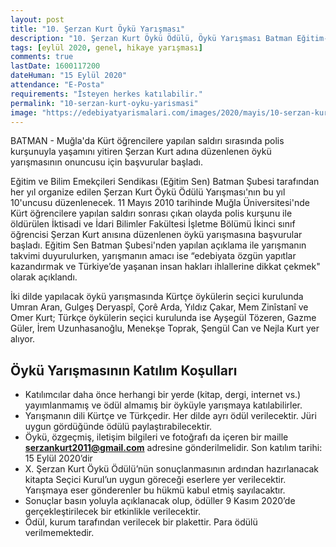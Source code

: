 ```yaml
---
layout: post
title: "10. Şerzan Kurt Öykü Yarışması"
description: "10. Şerzan Kurt Öykü Ödülü, Öykü Yarışması Batman Eğitim-Sen şubesi tarafından düzenlenmektedir."
tags: [eylül 2020, genel, hikaye yarışması]
comments: true
lastDate: 1600117200    
dateHuman: "15 Eylül 2020"
attendance: "E-Posta"
requirements: "İsteyen herkes katılabilir."
permalink: "10-serzan-kurt-oyku-yarismasi"
image: "https://edebiyatyarismalari.com/images/2020/mayis/10-serzan-kurt-oyku-odulu.jpg"
---
```


BATMAN - Muğla'da Kürt öğrencilere yapılan saldırı sırasında polis kurşunuyla yaşamını yitiren Şerzan Kurt adına düzenlenen öykü yarışmasının onuncusu için başvurular başladı.  

Eğitim ve Bilim Emekçileri Sendikası (Eğitim Sen) Batman Şubesi tarafından her yıl organize edilen Şerzan Kurt Öykü Ödülü Yarışması'nın bu yıl 10'uncusu düzenlenecek. 11 Mayıs 2010 tarihinde Muğla Üniversitesi'nde Kürt öğrencilere yapılan saldırı sonrası çıkan olayda polis kurşunu ile öldürülen İktisadi ve İdari Bilimler Fakültesi İşletme Bölümü İkinci sınıf öğrencisi Şerzan Kurt anısına düzenlenen öykü yarışmasına başvurular başladı. Eğitim Sen Batman Şubesi'nden yapılan açıklama ile yarışmanın takvimi duyurulurken, yarışmanın amacı ise “edebiyata özgün yapıtlar kazandırmak ve Türkiye’de yaşanan insan hakları ihlallerine dikkat çekmek" olarak açıklandı.  
  
İki dilde yapılacak öykü yarışmasında Kürtçe öykülerin seçici kurulunda Umran Aran, Gulgeş Deryaspî, Çorê Arda, Yıldız Çakar, Mem Zinîstanî ve Omer Kurt; Türkçe öykülerin seçici kurulunda ise Ayşegül Tözeren, Gazme Güler, İrem Uzunhasanoğlu, Menekşe Toprak, Şengül Can ve Nejla Kurt yer alıyor.
 
## Öykü Yarışmasının Katılım Koşulları
- Katılımcılar daha önce herhangi bir yerde (kitap, dergi, internet vs.) yayımlanmamış ve ödül almamış bir öyküyle yarışmaya katılabilirler. 
- Yarışmanın dili Kürtçe ve Türkçedir. Her dilde ayrı ödül verilecektir. Jüri uygun gördüğünde ödülü paylaştırabilecektir.
- Öykü, özgeçmiş, iletişim bilgileri ve fotoğrafı da içeren bir maille **serzankurt2011@gmail.com** adresine gönderilmelidir. Son katılım tarihi: 15 Eylül 2020’dir
- X. Şerzan Kurt Öykü Ödülü’nün sonuçlanmasının ardından hazırlanacak kitapta Seçici Kurul’un uygun göreceği eserlere yer verilecektir. Yarışmaya eser gönderenler bu hükmü kabul etmiş sayılacaktır.
- Sonuçlar basın yoluyla açıklanacak olup,  ödüller 9 Kasım 2020’de gerçekleştirilecek bir etkinlikle verilecektir.
- Ödül, kurum tarafından verilecek bir plakettir. Para ödülü verilmemektedir.
